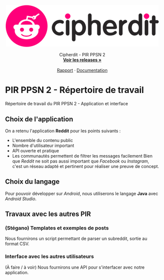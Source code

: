 <br />
<p align="center">
  <a href="https://github.com/Manah7/pir_ppsn2">
    <img src="img/Cipherdit.png" alt="Logo" width="500">
  </a>


  <p align="center">
    Cipherdit - PIR PPSN 2
    <br />
    <a href="https://github.com/Manah7/pir_ppsn2/releases"><strong>Voir les releases »</strong></a>
    <br />
    <br />
    <a href="_blank">Rapport</a>
    ·
    <a href="_blank">Documentation</a>
  </p>



# PIR PPSN 2 - Répertoire de travail
Répertoire de travail du PIR PPSN 2 - Application et interface

## Choix de l'application
On a retenu l'application **Reddit** pour les points suivants :
- L'ensemble du contenu public
- Nombre d'utilisateur important
- API ouverte et pratique 
- Les communautés permettent de filtrer les messages facilement
Bien que *Reddit* ne soit pas aussi important que *Facebook* ou *Instagram*, c'est un réseau adapté et pertinent pour réaliser une preuve de concept.

## Choix du langage
Pour pouvoir développer sur *Android*, nous utiliserons le langage **Java** avec *Android Studio*.

## Travaux avec les autres PIR
### (Stégano) Templates et exemples de posts
Nous fournirons un script permettant de parser un subreddit, sortie au format CSV.

### Interface avec les autres utilisateurs
(À faire / à voir) Nous fournirons une API pour s'interfacer avec notre application.
